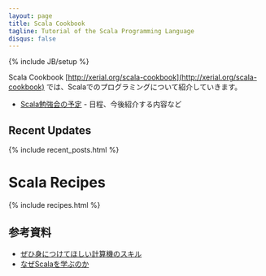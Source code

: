 ```yaml
---
layout: page
title: Scala Cookbook
tagline: Tutorial of the Scala Programming Language
disqus: false
---
```

{% include JB/setup %}

Scala Cookbook [http://xerial.org/scala-cookbook](http://xerial.org/scala-cookbook) では、Scalaでのプログラミングについて紹介していきます。

* [Scala勉強会の予定](schedule.html) - 日程、今後紹介する内容など

## Recent Updates
{% include recent_posts.html %}

# Scala Recipes
{% include recipes.html %} 

## 参考資料

* [ぜひ身につけてほしい計算機のスキル](skills.html)
* [なぜScalaを学ぶのか](why-learning-scala.html)

